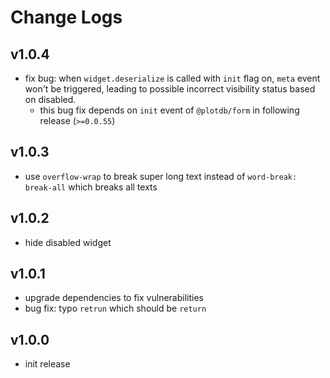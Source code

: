 # Change Logs

## v1.0.4

 - fix bug: when `widget.deserialize` is called with `init` flag on, `meta` event won't be triggered, leading to possible incorrect visibility status based on disabled.
   - this bug fix depends on `init` event of `@plotdb/form` in following release (`>=0.0.55`)


## v1.0.3

 - use `overflow-wrap` to break super long text instead of `word-break: break-all` which breaks all texts


## v1.0.2

 - hide disabled widget


## v1.0.1

 - upgrade dependencies to fix vulnerabilities
 - bug fix: typo `retrun` which should be `return`


## v1.0.0

 - init release



